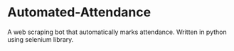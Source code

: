 # Automated-Attendance
A web scraping bot that automatically marks attendance. Written in python using selenium library. 
